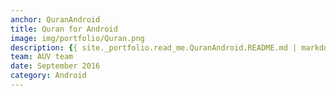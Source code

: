```yaml
---
anchor: QuranAndroid
title: Quran for Android
image: img/portfolio/Quran.png
description: {{ site._portfolio.read_me.QuranAndroid.README.md | markdownify }}
team: AUV team
date: September 2016
category: Android
---
```

